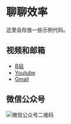 # 聊聊效率

这里会存放一些示例代码。

## 视频和邮箱

* [B站](https://space.bilibili.com/41714858)
* [Youtube](https://www.youtube.com/channel/UC2XCsnKT75nzSVnEeeLR7sg)
* [Gmail](mailto:liaoliaoxiaolv@gmail.com)

## 微信公众号

![微信公众号二维码](image/saoma_sousuo.png)
